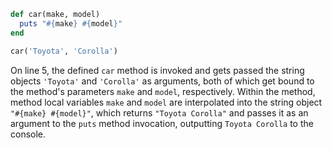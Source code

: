 ```Ruby
def car(make, model)
  puts "#{make} #{model}"
end

car('Toyota', 'Corolla')
```
On line 5, the defined `car` method is invoked and gets passed the string objects `'Toyota'` and `'Corolla'` as arguments, both of which get bound to the method's parameters `make` and `model`, respectively. Within the method, method local variables `make` and `model` are interpolated into the string object `"#{make} #{model}"`, which returns `"Toyota Corolla"` and passes it as an argument to the `puts` method invocation, outputting `Toyota Corolla` to the console.
